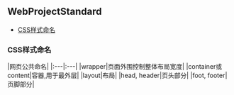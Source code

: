 ## WebProjectStandard

- [CSS样式命名](#CSS样式命名)

### CSS样式命名

|网页公共命名|
|:---|:---|
|wrapper|页面外围控制整体布局宽度|
|container或content|容器,用于最外层|
|layout|布局|
|head, header|页头部分|
|foot, footer|页脚部分|


